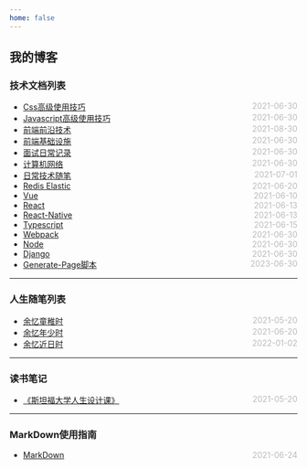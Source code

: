 ```yaml
---
home: false
---
```

## 我的博客
### 技术文档列表
* [Css高级使用技巧](./css)  <span style="color:#bbb; float:right">2021-06-30</span>
* [Javascript高级使用技巧](./javascript)  <span style="color:#bbb; float:right">2021-06-30</span>
* [前端前沿技术](./frontier-technology)  <span style="color:#bbb; float:right">2021-08-30</span>
* [前端基础设施](./fe-sre)  <span style="color:#bbb; float:right">2021-06-30</span>
* [面试日常记录](./fe-interview)  <span style="color:#bbb; float:right">2021-06-30</span>
* [计算机网络](./computer-network)  <span style="color:#bbb; float:right">2021-06-30</span>
* [日常技术随笔](./blog-daily) <span style="color:#bbb; float:right">2021-07-01</span>
* [Redis Elastic](./redis-kafaka-elastic)  <span style="color:#bbb; float:right">2021-06-20</span>
* [Vue](./vue)  <span style="color:#bbb; float:right">2021-06-10</span>
* [React](./react)  <span style="color:#bbb; float:right">2021-06-13</span>
* [React-Native](./react-native)  <span style="color:#bbb; float:right">2021-06-13</span>
* [Typescript](./typescript)  <span style="color:#bbb; float:right">2021-06-15</span>
* [Webpack](./webpack)  <span style="color:#bbb; float:right">2021-06-30</span>
* [Node](./node)  <span style="color:#bbb; float:right">2021-06-30</span>
* [Django](./django)  <span style="color:#bbb; float:right">2021-06-30</span>
* [Generate-Page脚本](./generate-page)  <span style="color:#bbb; float:right">2023-06-30</span>
--- ---
### 人生随笔列表
*  [余忆童稚时](./self-daily/remind-record)  <span style="color:#bbb; float:right">2021-05-20</span>
*  [余忆年少时](./self-daily/school)  <span style="color:#bbb; float:right">2021-06-20</span>
*  [余忆近日时](./self-daily/daily-log)  <span style="color:#bbb; float:right">2022-01-02</span>
--- ---
### 读书笔记
*  [《斯坦福大学人生设计课》](./book-reading/design-your-life)  <span style="color:#bbb; float:right">2021-05-20</span>
--- ---
### MarkDown使用指南
*  [MarkDown](./blog-daily/use-markdown)  <span style="color:#bbb; float:right">2021-06-24</span>
